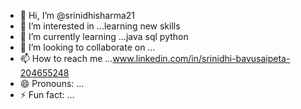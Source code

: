- 👋 Hi, I’m @srinidhisharma21
- 👀 I’m interested in ...learning new skills 
- 🌱 I’m currently learning ...java sql python
- 💞️ I’m looking to collaborate on ...
- 📫 How to reach me ...www.linkedin.com/in/srinidhi-bavusaipeta-204655248
- 😄 Pronouns: ...
- ⚡ Fun fact: ...

<!---
srinidhisharma21/srinidhisharma21 is a ✨ special ✨ repository because its `README.md` (this file) appears on your GitHub profile.
You can click the Preview link to take a look at your changes.
--->
